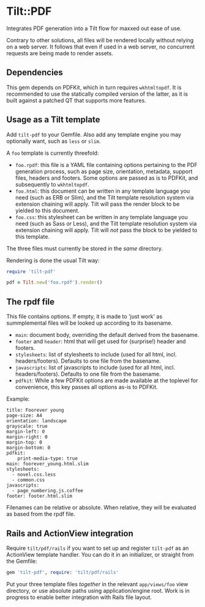 # Tilt::PDF

Integrates PDF generation into a Tilt flow for maxxed out ease of use.

Contrary to other solutions, all files will be rendered locally without relying
on a web server. It follows that even if used in a web server, no concurrent
requests are being made to render assets.

## Dependencies

This gem depends on PDFKit, which in turn requires `wkhtmltopdf`. It is
recommended to use the statically compiled version of the latter, as it is
built against a patched QT that supports more features.

## Usage as a Tilt template

Add `tilt-pdf` to your Gemfile. Also add any template engine you may optionally
want, such as `less` or `slim`.

A `foo` template is currently threefold:

- `foo.rpdf`: this file is a YAML file containing options pertaining to the PDF
  generation process, such as page size, orientation, metadata, support files,
  headers and footers. Some options are passed as is to PDFKit, and
  subsequently to `wkhtmltopdf`.
- `foo.html`: this document can be written in any template language you need
  (such as ERB or Slim), and the Tilt template resolution system via extension
  chaining will apply. Tilt will pass the render block to be yielded to this
  document.
- `foo.css`: this stylesheet can be written in any template language you need
  (such as Sass or Less), and the Tilt template resolution system via extension
  chaining will apply. Tilt will *not* pass the block to be yielded to this
  template.

The three files must currently be stored in the *same* directory.

Rendering is done the usual Tilt way:

```ruby
require 'tilt-pdf'

pdf = Tilt.new('foo.rpdf').render()
```

## The rpdf file

This file contains options. If empty, it is made to 'just work' as
summplemental files will be looked up according to its basename.

- `main`: document body, overriding the default derived from the basename.
- `footer` and `header`: html that will get used for (surprise!) header and
  footers.
- `stylesheets`: list of stylesheets to include (used for all html, incl.
  headers/footers). Defaults to one file from the basename.
- `javascripts`: list of javascripts to include (used for all html, incl.
  headers/footers). Defaults to one file from the basename.
- `pdfkit`: While a few PDFKit options are made available at the toplevel for
  convenience, this key passes all options as-is to PDFKit.

Example:

```
title: Foorever young
page-size: A4
orientation: landscape
grayscale: true
margin-left: 0
margin-right: 0
margin-top: 0
margin-bottom: 0
pdfkit:
    print-media-type: true
main: foorever_young.html.slim
stylesheets:
  - novel.css.less
  - common.css
javascripts:
  - page_numbering.js.coffee
footer: footer.html.slim
```

Filenames can be relative or absolute. When relative, they will be evaluated
as based from the rpdf file.

## Rails and ActionView integration

Require `tilt/pdf/rails` if you want to set up and register `tilt-pdf` as an
ActionView template handler. You can do it in an initializer, or straight from
the Gemfile:

```ruby
gem 'tilt-pdf', require: 'tilt/pdf/rails'
```

Put your three template files *together* in the relevant `app/views/foo` view
directory, or use absolute paths using application/engine root. Work is in
progress to enable better integration with Rails file layout.
